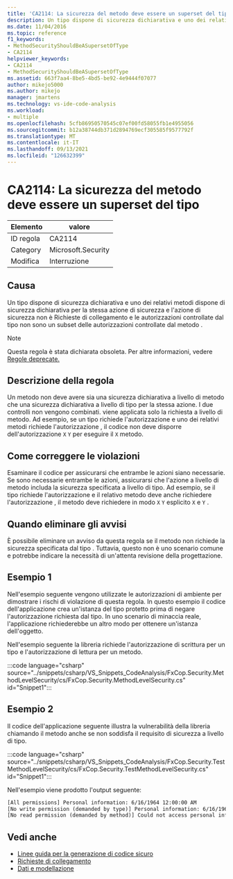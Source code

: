 ```yaml
---
title: 'CA2114: La sicurezza del metodo deve essere un superset del tipo'
description: Un tipo dispone di sicurezza dichiarativa e uno dei relativi metodi dispone di sicurezza dichiarativa per la stessa azione di sicurezza e l'azione di sicurezza non è LinkDemand e le autorizzazioni controllate dal tipo non sono un subset delle autorizzazioni controllate dal metodo .
ms.date: 11/04/2016
ms.topic: reference
f1_keywords:
- MethodSecurityShouldBeASupersetOfType
- CA2114
helpviewer_keywords:
- CA2114
- MethodSecurityShouldBeASupersetOfType
ms.assetid: 663f7aa4-8be5-4bd5-be92-4e9444f07077
author: mikejo5000
ms.author: mikejo
manager: jmartens
ms.technology: vs-ide-code-analysis
ms.workload:
- multiple
ms.openlocfilehash: 5cfb86950570545c07ef00fd58055fb1e4955056
ms.sourcegitcommit: b12a38744db371d2894769ecf305585f9577792f
ms.translationtype: MT
ms.contentlocale: it-IT
ms.lasthandoff: 09/13/2021
ms.locfileid: "126632399"
---
```

# <a name="ca2114-method-security-should-be-a-superset-of-type"></a>CA2114: La sicurezza del metodo deve essere un superset del tipo

|Elemento|valore|
|-|-|
|ID regola|CA2114|
|Category|Microsoft.Security|
|Modifica|Interruzione|

## <a name="cause"></a>Causa
Un tipo dispone di sicurezza dichiarativa e uno dei relativi metodi dispone di [](/dotnet/framework/misc/link-demands)sicurezza dichiarativa per la stessa azione di sicurezza e l'azione di sicurezza non è Richieste di collegamento e le autorizzazioni controllate dal tipo non sono un subset delle autorizzazioni controllate dal metodo .

> [!NOTE]
> Questa regola è stata dichiarata obsoleta. Per altre informazioni, vedere [Regole deprecate.](fxcop-unported-deprecated-rules.md)

## <a name="rule-description"></a>Descrizione della regola
Un metodo non deve avere sia una sicurezza dichiarativa a livello di metodo che una sicurezza dichiarativa a livello di tipo per la stessa azione. I due controlli non vengono combinati. viene applicata solo la richiesta a livello di metodo. Ad esempio, se un tipo richiede l'autorizzazione e uno dei relativi metodi richiede l'autorizzazione , il codice non deve disporre dell'autorizzazione `X` `Y` per eseguire il `X` metodo.

## <a name="how-to-fix-violations"></a>Come correggere le violazioni
Esaminare il codice per assicurarsi che entrambe le azioni siano necessarie. Se sono necessarie entrambe le azioni, assicurarsi che l'azione a livello di metodo includa la sicurezza specificata a livello di tipo. Ad esempio, se il tipo richiede l'autorizzazione e il relativo metodo deve anche richiedere l'autorizzazione , il metodo deve richiedere in modo `X` `Y` esplicito `X` e `Y` .

## <a name="when-to-suppress-warnings"></a>Quando eliminare gli avvisi
È possibile eliminare un avviso da questa regola se il metodo non richiede la sicurezza specificata dal tipo . Tuttavia, questo non è uno scenario comune e potrebbe indicare la necessità di un'attenta revisione della progettazione.

## <a name="example-1"></a>Esempio 1

Nell'esempio seguente vengono utilizzate le autorizzazioni di ambiente per dimostrare i rischi di violazione di questa regola. In questo esempio il codice dell'applicazione crea un'istanza del tipo protetto prima di negare l'autorizzazione richiesta dal tipo. In uno scenario di minaccia reale, l'applicazione richiederebbe un altro modo per ottenere un'istanza dell'oggetto.

Nell'esempio seguente la libreria richiede l'autorizzazione di scrittura per un tipo e l'autorizzazione di lettura per un metodo.

:::code language="csharp" source="../snippets/csharp/VS_Snippets_CodeAnalysis/FxCop.Security.MethodLevelSecurity/cs/FxCop.Security.MethodLevelSecurity.cs" id="Snippet1":::

## <a name="example-2"></a>Esempio 2

Il codice dell'applicazione seguente illustra la vulnerabilità della libreria chiamando il metodo anche se non soddisfa il requisito di sicurezza a livello di tipo.

:::code language="csharp" source="../snippets/csharp/VS_Snippets_CodeAnalysis/FxCop.Security.TestMethodLevelSecurity/cs/FxCop.Security.TestMethodLevelSecurity.cs" id="Snippet1":::

Nell'esempio viene prodotto l'output seguente:

```txt
[All permissions] Personal information: 6/16/1964 12:00:00 AM
[No write permission (demanded by type)] Personal information: 6/16/1964 12:00:00 AM
[No read permission (demanded by method)] Could not access personal information: Request failed.
```

## <a name="see-also"></a>Vedi anche

- [Linee guida per la generazione di codice sicuro](/dotnet/standard/security/secure-coding-guidelines)
- [Richieste di collegamento](/dotnet/framework/misc/link-demands)
- [Dati e modellazione](/dotnet/framework/data/index)
